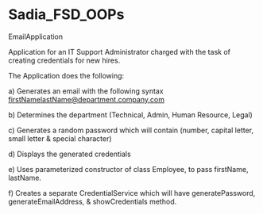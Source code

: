 # Sadia_FSD_OOPs

EmailApplication

Application for an IT Support Administrator charged with the task of creating credentials for
new hires.

The Application does the following:

a) Generates an email with the following syntax
firstNamelastName@department.company.com

b) Determines the department (Technical, Admin, Human Resource, Legal)

c) Generates a random password which will contain (number, capital letter, small letter &
special character)

d) Displays the generated credentials

e) Uses parameterized constructor of class Employee, to pass firstName, lastName.

f) Creates a separate CredentialService which will have generatePassword,
generateEmailAddress, & showCredentials method.
